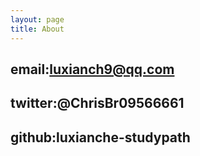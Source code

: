 ```yaml
---
layout: page
title: About
---
```


## email:luxianch9@qq.com
## twitter:@ChrisBr09566661
## github:luxianche-studypath